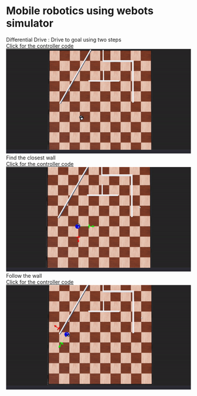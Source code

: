 
# Mobile robotics using webots simulator
  Differential Drive : Drive to goal using two steps\
  [Click for the controller code](module2_assignment/controllers/diff_drive/diff_drive.py)\
![Alt Text](Documentation/Images/diff_drive.gif)\
  Find the closest wall\
   [Click for the controller code](module2_assignment/controllers/closest_point/closest_point.py)\
![Alt Text](Documentation/Images/closest_point.gif)\
  Follow the wall\
   [Click for the controller code](module2_assignment/controllers/wall_following/wall_following.py) \
![Alt Text](Documentation/Images/wall_following.gif)

